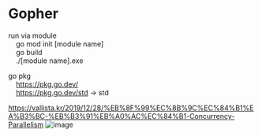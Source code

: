 # Gopher

run via module  
&nbsp;&nbsp;&nbsp;&nbsp;go mod init [module name]  
&nbsp;&nbsp;&nbsp;&nbsp;go build  
&nbsp;&nbsp;&nbsp;&nbsp;./[module name].exe  

go pkg  
&nbsp;&nbsp;&nbsp;&nbsp;https://pkg.go.dev/  
&nbsp;&nbsp;&nbsp;&nbsp;https://pkg.go.dev/std -> std

https://vallista.kr/2019/12/28/%EB%8F%99%EC%8B%9C%EC%84%B1%EA%B3%BC-%EB%B3%91%EB%A0%AC%EC%84%B1-Concurrency-Parallelism
![image](https://user-images.githubusercontent.com/24688554/130925228-ae9fd23a-a5d8-40cc-aaa7-415eed7fb808.png)

